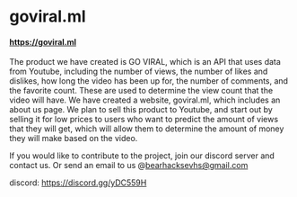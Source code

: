 # goviral.ml
#### https://goviral.ml
The product we have created is GO VIRAL, which is an API that uses data from Youtube, including the number of views, the number of likes and dislikes, how long the video has been up for, the number of comments, and the favorite count. These are used to determine the view count that the video will have. We have created a website, goviral.ml, which includes an about us page. We plan to sell this product to Youtube, and start out by selling it for low prices to users who want to predict the amount of views that they will get, which will allow them to determine the amount of money they will make based on the video.

If you would like to contribute to the project, join our discord server and contact us.
Or send an email to us @bearhacksevhs@gmail.com

discord: https://discord.gg/yDC559H
